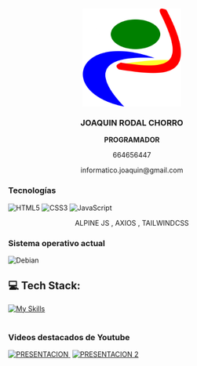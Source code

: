 <p align="center" width="300">
 <img align="center" width="200" src='https://github.com/joaquinrodal/joaquinrodal/blob/master/logo_1024x1024.png' alt='JOAQUIN' />
  <h3 align="center">JOAQUIN RODAL CHORRO </h3>
</p>
<p align="center">
 <strong>PROGRAMADOR</strong>
 </p>
 <p align="center">
 <span>664656447</span>
  </p>
  <p align="center">
<span>informatico.joaquin@gmail.com</span>
</p>

### Tecnologías
<img alt="HTML5" src="https://img.shields.io/badge/html5-%23E34F26.svg?style=for-the-badge&logo=html5&logoColor=white"/> <img alt="CSS3" src="https://img.shields.io/badge/css3-%231572B6.svg?style=for-the-badge&logo=css3&logoColor=white"/>  <img alt="JavaScript" src="https://img.shields.io/badge/javascript-%23323330.svg?style=for-the-badge&logo=javascript&logoColor=%23F7DF1E"/>
<p align="center">
 ALPINE JS       ,       AXIOS        ,         TAILWINDCSS
</p>

 ### Sistema operativo actual
<img alt="Debian" src="https://img.shields.io/badge/Debian-D70A53?style=for-the-badge&logo=debian&logoColor=white" /> 

## 💻 Tech Stack:
[![My Skills](https://skillicons.dev/icons?i=html,css,js,python,redis)](https://skillicons.dev)
<br/><br/>




### Videos destacados de Youtube
<a href='https://www.youtube.com/watch?v=XKM0KJMfLYk&t=7s' target='_blank' style='margin-right:4px'>
  <img width='30%' src='https://github.com/joaquinrodal/joaquinrodal/blob/master/PORTADA1.png' alt='PRESENTACION' />
</a>

<a href='https://www.youtube.com/watch?v=iwqeOKCcsik' target='_blank' style='margin-right:4px'>
  <img width='30%' src='https://github.com/joaquinrodal/joaquinrodal/blob/master/PORTADA5.png' alt='PRESENTACION 2' />
</a>

